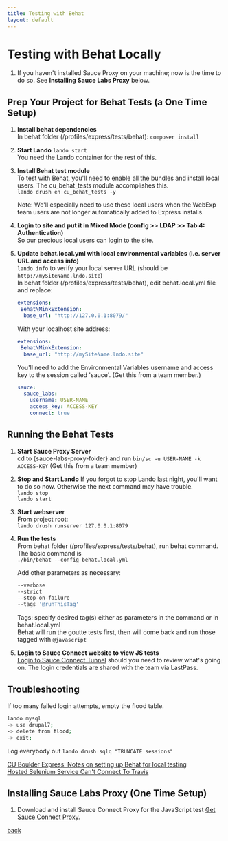 ```yaml
---
title: Testing with Behat
layout: default
---
```


# Testing with Behat Locally

1. If you haven't installed Sauce Proxy on your machine; now is the time to do so. See **Installing Sauce Labs Proxy** below.

## Prep Your Project for Behat Tests (a One Time Setup)

1. **Install behat dependencies** <br />
   In behat folder (/profiles/express/tests/behat):  `composer install`

1. **Start Lando** `lando start` <br />
   You need the Lando container for the rest of this.

1. **Install Behat test module** <br/>
   To test with Behat, you'll need to enable all the bundles and install local users. The cu_behat_tests module accomplishes this. <br/>
   `lando drush en cu_behat_tests -y` <br />

   Note: We'll especially need to use these local users when the WebExp team users are not longer automatically added to Express installs.

1. **Login to site and put it in Mixed Mode (config >> LDAP >> Tab 4: Authentication)** <br/>
    So our precious local users can login to the site.

1. **Update behat.local.yml with local environmental variables (i.e. server URL and access info)** <br />
   `lando info` to verify your local server URL (should be `http://mySiteName.lndo.site`)<br />
   In behat folder (/profiles/express/tests/behat), edit behat.local.yml file and replace:

      ```yml
      extensions:
       Behat\MinkExtension:
        base_url: "http://127.0.0.1:8079/"
      ```

      With your localhost site address:

      ```yml
      extensions:
       Behat\MinkExtension:
        base_url: "http://mySiteName.lndo.site"
      ```

      You'll need to add the Environmental Variables username and access key to the session called 'sauce'. (Get this from a team member.)
      ``` yml
      sauce:
        sauce_labs:
          username: USER-NAME
          access_key: ACCESS-KEY
          connect: true
      ```

## Running the Behat Tests

1. **Start Sauce Proxy Server** <br />
   cd to {sauce-labs-proxy-folder} and run `bin/sc -u USER-NAME -k ACCESS-KEY` (Get this from a team member)<br />

1. **Stop and Start Lando**
   If you forgot to stop Lando last night, you'll want to do so now. Otherwise the next command may have trouble. <br />
   `lando stop` <br />
   `lando start`

1. **Start webserver** <br />
   From project root: <br />
   `lando drush runserver 127.0.0.1:8079`

1. **Run the tests** <br />
   From behat folder (/profiles/express/tests/behat), run behat command.  <br />
   The basic command is <br />
   `./bin/behat --config behat.local.yml` <br />

   Add other parameters as necessary: <br />
   ```sh
   --verbose
   --strict
   --stop-on-failure
   --tags '@runThisTag'

   ```

   Tags: specify desired tag(s) either as parameters in the command or in behat.local.yml <br />
   Behat will run the goutte tests first, then will come back and run those tagged with `@javascript`

1. **Login to Sauce Connect website to view JS tests**<br />
   [Login to Sauce Connect Tunnel](https://app.saucelabs.com/login) should you need to review what's going on. The login credentials are shared with the team via LastPass.


## Troubleshooting

If too many failed login attempts, empty the flood table.
```sh
lando mysql
-> use drupal7;
-> delete from flood;
-> exit;
```
Log everybody out
`lando drush sqlq "TRUNCATE sessions"`

[CU Boulder Express: Notes on setting up Behat for local testing](https://github.com/CuBoulder/express/tree/dev/tests/behat) <br />
[Hosted Selenium Service Can't Connect To Travis](https://github.com/CuBoulder/express/issues/3035)

## Installing Sauce Labs Proxy (One Time Setup)

1. Download and install Sauce Connect Proxy for the JavaScript test
   [Get Sauce Connect Proxy](https://wiki.saucelabs.com/display/DOCS/Sauce+Connect+Proxy).



[back](./)
